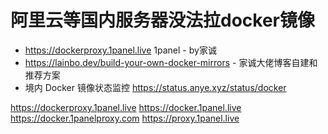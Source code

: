 # 阿里云等国内服务器没法拉docker镜像

- https://dockerproxy.1panel.live 1panel - by家诚
- https://lainbo.dev/build-your-own-docker-mirrors - 家诚大佬博客自建和推荐方案
- 境内 Docker 镜像状态监控 https://status.anye.xyz/status/docker


https://dockerproxy.1panel.live
https://docker.1panel.live
https://docker.1panelproxy.com
https://proxy.1panel.live


